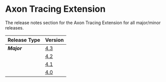 # Axon Tracing Extension

The release notes section for the Axon Tracing Extension for all major/minor releases.

| Release Type | Version |
| :--- | :--- |
| _**Major**_ | [4.3](rn-tracing-major-releases.md#release-4-3) |
|  | [4.2](rn-tracing-major-releases.md#release-4-2) |
|  | [4.1](rn-tracing-major-releases.md#release-4-1) |
|  | [4.0](rn-tracing-major-releases.md#release-4-0) |
